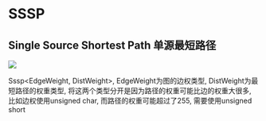 # SSSP 
## Single Source Shortest Path 单源最短路径

![](https://wx4.sinaimg.cn/mw690/006XXwaCgy1gclhp9f2ntj30m50tj79n.jpg)

Sssp<EdgeWeight, DistWeight>, EdgeWeight为图的边权类型, DistWeight为最短路径的权重类型, 将这两个类型分开是因为路径的权重可能比边的权重大很多, 比如边权使用unsigned char, 而路径的权重可能超过了255, 需要使用unsigned short
